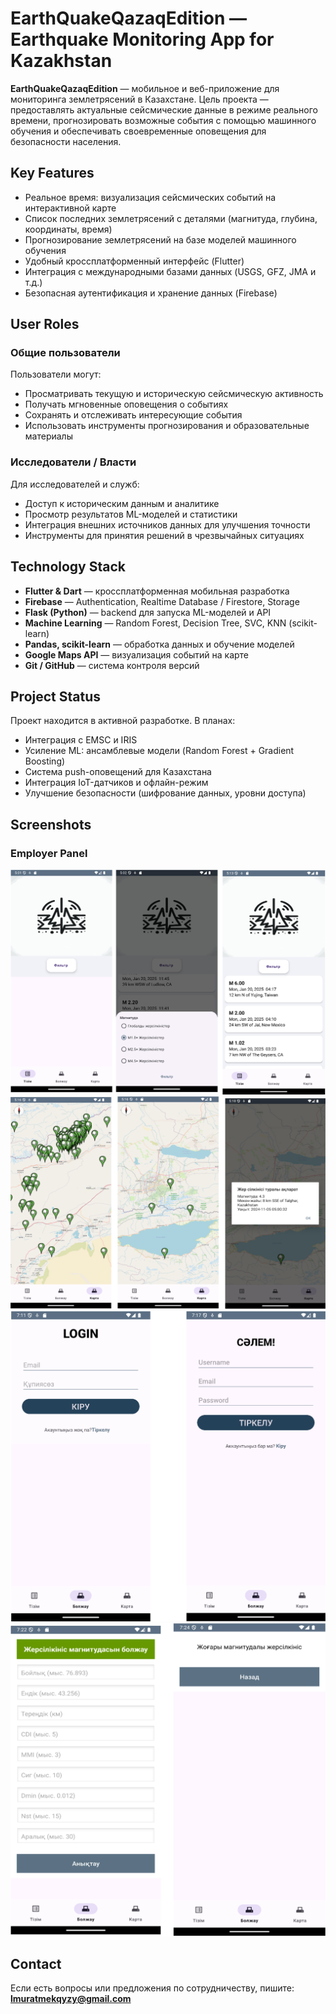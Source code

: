 
# EarthQuakeQazaqEdition — Earthquake Monitoring App for Kazakhstan

**EarthQuakeQazaqEdition** — мобильное и веб-приложение для мониторинга землетрясений в Казахстане. Цель проекта — предоставлять актуальные сейсмические данные в режиме реального времени, прогнозировать возможные события с помощью машинного обучения и обеспечивать своевременные оповещения для безопасности населения.

## Key Features

- Реальное время: визуализация сейсмических событий на интерактивной карте  
- Список последних землетрясений с деталями (магнитуда, глубина, координаты, время)  
- Прогнозирование землетрясений на базе моделей машинного обучения  
- Удобный кроссплатформенный интерфейс (Flutter)  
- Интеграция с международными базами данных (USGS, GFZ, JMA и т.д.)  
- Безопасная аутентификация и хранение данных (Firebase)

## User Roles

### Общие пользователи
Пользователи могут:
- Просматривать текущую и историческую сейсмическую активность
- Получать мгновенные оповещения о событиях
- Сохранять и отслеживать интересующие события
- Использовать инструменты прогнозирования и образовательные материалы

### Исследователи / Власти
Для исследователей и служб:
- Доступ к историческим данным и аналитике
- Просмотр результатов ML-моделей и статистики
- Интеграция внешних источников данных для улучшения точности
- Инструменты для принятия решений в чрезвычайных ситуациях

## Technology Stack

- **Flutter & Dart** — кроссплатформенная мобильная разработка  
- **Firebase** — Authentication, Realtime Database / Firestore, Storage  
- **Flask (Python)** — backend для запуска ML-моделей и API  
- **Machine Learning** — Random Forest, Decision Tree, SVC, KNN (scikit-learn)  
- **Pandas, scikit-learn** — обработка данных и обучение моделей  
- **Google Maps API** — визуализация событий на карте  
- **Git / GitHub** — система контроля версий

## Project Status

Проект находится в активной разработке. В планах:
- Интеграция с EMSC и IRIS  
- Усиление ML: ансамблевые модели (Random Forest + Gradient Boosting)  
- Система push-оповещений для Казахстана  
- Интеграция IoT-датчиков и офлайн-режим  
- Улучшение безопасности (шифрование данных, уровни доступа)

## Screenshots


### Employer Panel
![Employer Panel](images/Picture1.png)
![Employer Panel](images/Picture2.png)
![Employer Panel](images/Picture3.png)
![Employer Panel](images/Picture4.png)
## Contact

Если есть вопросы или предложения по сотрудничеству, пишите:  
**lmuratmekqyzy@gmail.com**
